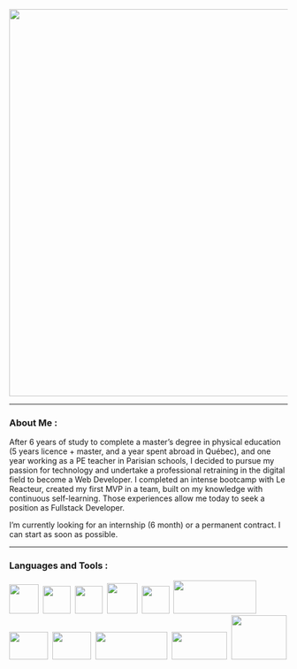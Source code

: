 <div align="center">
<img src="https://github.com/LeaCastanet/ReadMeGif/blob/main/gifLea.gif?raw=true" width="700"/>
</div>


---

### About Me :

After 6 years of study to complete a master’s degree in physical education (5 years licence + master, and a year spent abroad in Québec), and one year working as a PE teacher in Parisian schools, I decided to pursue my passion for technology and undertake a professional retraining in the digital field to become a Web Developer. I completed an intense bootcamp with Le Reacteur, created my first MVP in a team, built on my knowledge with continuous self-learning. Those experiences allow me today to seek a position as Fullstack Developer.

I’m currently looking for an internship (6 month) or a permanent contract. I can start as soon as possible.

---

### Languages and Tools :

<div>
<img src="https://github.com/LeaCastanet/ReadMeGif/blob/main/javascript.png?raw=true" width="53" height="53"/>&nbsp;
<img src="https://github.com/LeaCastanet/ReadMeGif/blob/main/css.png?raw=true" width="50" height="50"/>&nbsp;
<img src="https://github.com/LeaCastanet/ReadMeGif/blob/main/html.png?raw=true" width="50" height="50"/>&nbsp;
<img src="https://github.com/LeaCastanet/ReadMeGif/blob/main/Mongodb-PNG-portfolio.png?raw=true" width="55" height="55"/>&nbsp;
<img src="https://github.com/LeaCastanet/ReadMeGif/blob/main/postMan.png?raw=true" width="50" height="50"/>&nbsp;
<img src="https://github.com/LeaCastanet/ReadMeGif/blob/main/northflank.png?raw=true" width="150" height="60"/>&nbsp;
<img src="https://github.com/LeaCastanet/ReadMeGif/blob/main/react.png?raw=true" width="70" height="50"/>&nbsp;
<img src="https://github.com/LeaCastanet/ReadMeGif/blob/main/reactNative.png?raw=true" width="70" height="50"/>&nbsp;
<img src="https://github.com/LeaCastanet/ReadMeGif/blob/main/expoApp.png?raw=true" width="130" height="50"/>&nbsp;
<img src="https://github.com/LeaCastanet/ReadMeGif/blob/main/nodeJs.png?raw=true" width="100" height="50"/>&nbsp;
<img src="https://github.com/LeaCastanet/ReadMeGif/blob/main/forestAdmin.png?raw=true" width="100" height="80"/>
</div>
